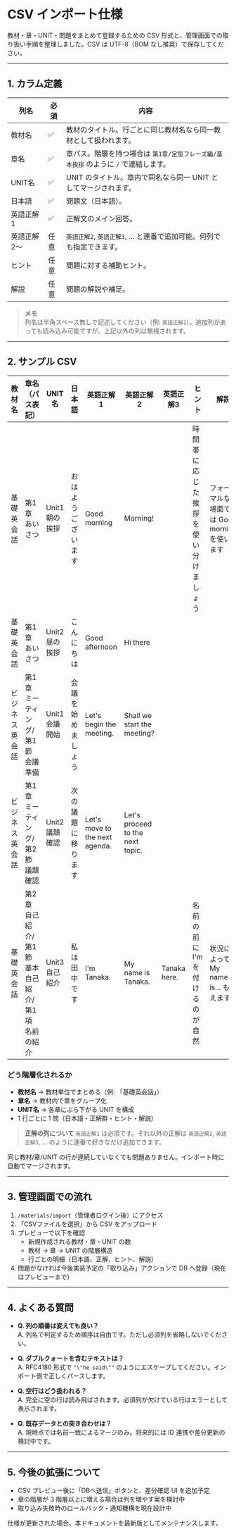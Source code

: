 # CSV インポート仕様

教材・章・UNIT・問題をまとめて登録するための CSV 形式と、管理画面での取り扱い手順を整理しました。CSV は UTF-8（BOM なし推奨）で保存してください。

---

## 1. カラム定義

| 列名        | 必須 | 内容                                                                 |
|-------------|------|----------------------------------------------------------------------|
| 教材名      | ✅   | 教材のタイトル。行ごとに同じ教材名なら同一教材として扱われます。         |
| 章名        | ✅   | 章パス。階層を持つ場合は `第1章/定型フレーズ編/基本挨拶` のように `/` で連結します。 |
| UNIT名      | ✅   | UNIT のタイトル。章内で同名なら同一 UNIT としてマージされます。           |
| 日本語      | ✅   | 問題文（日本語）。                                                    |
| 英語正解1   | ✅   | 正解文のメイン回答。                                                  |
| 英語正解2〜 | 任意 | `英語正解2`, `英語正解3`, ... と連番で追加可能。何列でも指定できます。 |
| ヒント      | 任意 | 問題に対する補助ヒント。                                              |
| 解説        | 任意 | 問題の解説や補足。                                                    |

> **メモ**  
> 列名は半角スペース無しで記述してください（例: `英語正解1`）。追加列があっても読み込み可能ですが、上記以外の列は無視されます。

---

## 2. サンプル CSV

| 教材名       | 章名（パス表記）                                     | UNIT名        | 日本語         | 英語正解1      | 英語正解2           | 英語正解3     | ヒント                          | 解説                                      |
|--------------|------------------------------------------------------|---------------|----------------|----------------|---------------------|---------------|----------------------------------|-------------------------------------------|
| 基礎英会話     | 第1章 あいさつ                                         | Unit1 朝の挨拶 | おはようございます | Good morning   | Morning!            |               | 時間帯に応じた挨拶を使い分けましょう | フォーマルな場面では Good morning を使います |
| 基礎英会話     | 第1章 あいさつ                                         | Unit2 昼の挨拶 | こんにちは         | Good afternoon | Hi there            |               |                                  |                                           |
| ビジネス英会話   | 第1章 ミーティング/第1節 会議準備                         | Unit1 会議開始 | 会議を始めましょう | Let's begin the meeting. | Shall we start the meeting? |               |                                  |                                           |
| ビジネス英会話   | 第1章 ミーティング/第2節 議題確認                         | Unit2 議題確認 | 次の議題に移ります | Let's move to the next agenda. | Let's proceed to the next topic. |         |                                  |                                           |
| 基礎英会話     | 第2章 自己紹介/第1節 基本自己紹介/第1項 名前の紹介           | Unit3 自己紹介 | 私は田中です       | I'm Tanaka.    | My name is Tanaka. | Tanaka here. | 名前の前に I'm を付けるのが自然      | 状況によって My name is... も使えます        |

### どう階層化されるか

- **教材名** → 教材単位でまとめる（例: 「基礎英会話」）
- **章名** → 教材内で章をグループ化
- **UNIT名** → 各章にぶら下がる UNIT を構成
- 1 行ごとに 1 問（日本語・正解群・ヒント・解説）

> **正解の列について**
> `英語正解1` は必須です。それ以外の正解は `英語正解2`, `英語正解3`, ... のように連番で好きなだけ追加できます。

同じ教材/章/UNIT の行が連続していなくても問題ありません。インポート時に自動でマージされます。

---

## 3. 管理画面での流れ

1. `/materials/import`（管理者ログイン後）にアクセス
2. 「CSVファイルを選択」から CSV をアップロード
3. プレビューで以下を確認
   - 新規作成される教材・章・UNIT の数
   - 教材 → 章 → UNIT の階層構造
   - 行ごとの明細（日本語、正解、ヒント、解説）
4. 問題がなければ今後実装予定の「取り込み」アクションで DB へ登録（現在はプレビューまで）

---

## 4. よくある質問

- **Q. 列の順番は変えても良い？**  
  A. 列名で判定するため順序は自由です。ただし必須列を省略しないでください。

- **Q. ダブルクォートを含むテキストは？**  
  A. RFC4180 形式で `"\"he said\""` のようにエスケープしてください。インポート側で正しくパースします。

- **Q. 空行はどう扱われる？**  
  A. 完全に空の行は読み飛ばされます。必須列が欠けている行はエラーとして表示されます。

- **Q. 既存データとの突き合わせは？**  
  A. 現時点では名前一致によるマージのみ。将来的には ID 連携や差分更新の検討中です。

---

## 5. 今後の拡張について

- CSV プレビュー後に「DBへ送信」ボタンと、差分確認 UI を追加予定
- 章の階層が 3 階層以上に増える場合は列を増やす案を検討中
- 取り込み失敗時のロールバック・通知機構を現在設計中

仕様が更新された場合、本ドキュメントを最新版としてメンテナンスします。
